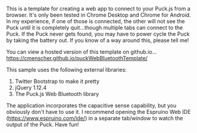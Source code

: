 This is a template for creating a web app to connect to your Puck.js from a browser. It's only been tested in Chrome Desktop and Chrome for Android.  In my experience, if one of those is connected, the other will not see the Puck until it is completely quit...though multiple tabs can connect to the Puck. If the Puck never gets found, you may have to power cycle the Puck by taking the battery out.  If you know of a way around this, please tell me!

You can view a hosted version of this template on github.io... https://cmenscher.github.io/puckWebBluetoothTemplate/

This sample uses the following external libraries:

1. Twitter Bootstrap to make it pretty
2. jQuery 1.12.4
3. The Puck.js Web Bluetooth library

The application incorporates the capacitive sense capability, but you obviously don't have to use it.  I recommend opening the Espruino Web IDE (https://www.espruino.com/ide/) in a separate tab/window to watch the output of the Puck.   Have fun!
